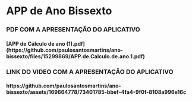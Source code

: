 <h1>APP de Ano Bissexto</h1>

<h3>PDF COM A APRESENTAÇÃO DO APLICATIVO</h3>
<h4>[APP de Cálculo de ano (1).pdf](https://github.com/paulosantosmartins/ano-bissexto/files/15299869/APP.de.Calculo.de.ano.1.pdf)</h4>

<h3>LINK DO VIDEO COM A APRESENTAÇÃO DO APLICATIVO</h3>
<h4>https://github.com/paulosantosmartins/ano-bissexto/assets/169664778/73401785-bbef-4fa4-9f0f-8108a996e16c</h4>

